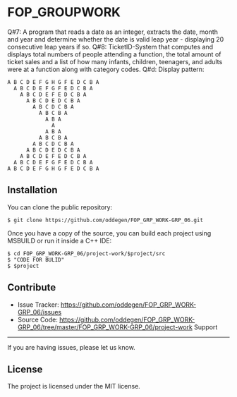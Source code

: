 # FOP_GROUPWORK

Q\#7: A program that reads a date as an integer, extracts the date, month and year and determine whether the date is valid leap year - displaying 20 consecutive leap years if so.
Q\#8: TicketID-System that computes and displays total numbers of people attending a function, the total amount of ticket sales and a list of how many infants, children, teenagers, and adults were at a function along with category codes.
Q#d: Display pattern:
```console
A B C D E F G H G F E D C B A
  A B C D E F G F E D C B A
    A B C D E F E D C B A
      A B C D E D C B A
        A B C D C B A
          A B C B A
            A B A
              A
            A B A
          A B C B A
        A B C D C B A
      A B C D E D C B A
    A B C D E F E D C B A
  A B C D E F G F E D C B A
A B C D E F G H G F E D C B A
```
Installation
------------

You can clone the public repository:

```console
$ git clone https://github.com/oddegen/FOP_GRP_WORK-GRP_06.git
```
Once you have a copy of the source, you can build each project using MSBUILD or run it inside a C++ IDE:

```console
$ cd FOP_GRP_WORK-GRP_06/project-work/$project/src
$ "CODE FOR BULID"
$ $project
```

Contribute
----------

- Issue Tracker: https://github.com/oddegen/FOP_GRP_WORK-GRP_06/issues
- Source Code: https://github.com/oddegen/FOP_GRP_WORK-GRP_06/tree/master/FOP_GRP_WORK-GRP_06/project-work
Support
-------

If you are having issues, please let us know.

License
-------

The project is licensed under the MIT license.
